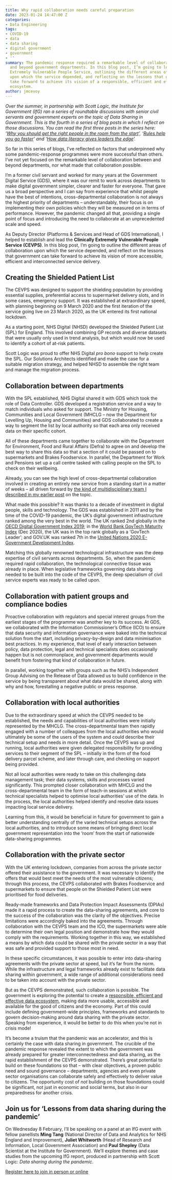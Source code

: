 ```yaml
---
title: Why rapid collaboration needs careful preparation
date: 2023-01-24 14:47:00 Z
categories:
- Data Engineering
tags:
- COVID-19
- data
- data sharing
- digital government
- government
- ''
summary: The pandemic response required a remarkable level of collaboration between
  and beyond government departments. In this blog post, I’m going to look at the Clinically
  Extremely Vulnerable People Service, outlining the different areas of collaboration
  upon which the service depended, and reflecting on the lessons that government can
  take forward to achieve its vision of a responsible, efficient and effective data
  ecosystem.
author: jmcevoy
---
```


*Over the summer, in partnership with Scott Logic, the Institute for Government (IfG) ran a series of roundtable discussions with senior civil servants and government experts on the topic of Data Sharing in Government. This is the fourth in a series of blog posts in which I reflect on those discussions. You can read the first three posts in the series here: ‘[Why you should get the right people in the room from the start](https://blog.scottlogic.com/2022/11/18/why-you-should-get-the-right-people-in-the-room-from-the-start.html)’, ‘[Rules help you go faster](https://blog.scottlogic.com/2022/11/30/rules-help-you-go-faster.html)’ and ‘[How data literacy gives leaders the edge](https://blog.scottlogic.com/2023/01/12/how-data-literacy-gives-leaders-the-edge.html)’.*

So far in this series of blogs, I’ve reflected on factors that underpinned why some pandemic-response programmes were more successful than others. I’ve not yet focused on the remarkable level of collaboration between and beyond departments, nor what made that collaboration possible.

I’m a former civil servant and worked for many years at the Government Digital Service (GDS), where it was our remit to work across departments to make digital government simpler, clearer and faster for everyone. That gave us a broad perspective and I can say from experience that whilst people have the best of intentions, cross-departmental collaboration is not always the highest priority of departments – understandably, their focus is on implementing their own policies which they will be measured on in terms of performance. However, the pandemic changed all that, providing a single point of focus and introducing the need to collaborate at an unprecedented scale and speed.

As Deputy Director (Platforms & Services and Head of GDS International), I helped to establish and lead the **Clinically Extremely Vulnerable People Service (CEVPS)**. In this blog post, I’m going to outline the different areas of collaboration upon which the service depended, and reflect on the lessons that government can take forward to achieve its vision of more accessible, efficient and interconnected service delivery.

## Creating the Shielded Patient List

The CEVPS was designed to support the shielding population by providing essential supplies, preferential access to supermarket delivery slots, and in some cases, emergency support. It was established at extraordinary speed, with planning beginning on 9 March 2020 and the first iteration of the service going live on 23 March 2020, as the UK entered its first national lockdown.

As a starting point, NHS Digital (NHSD) developed the Shielded Patient List (SPL) for England. This involved combining GP records and diverse datasets that were usually only used in trend analysis, but which would now be used to identify a cohort of at-risk patients.

Scott Logic was proud to offer NHS Digital *pro bono* support to help create the SPL. Our Solutions Architects identified and made the case for a suitable migration strategy, and helped NHSD to assemble the right team and manage the migration process.

## Collaboration between departments

With the SPL established, NHS Digital shared it with GDS which took the role of Data Controller. GDS developed a registration service and a way to match individuals who asked for support. The Ministry for Housing, Communities and Local Government (MHCLG – now the Department for Levelling Up, Housing and Communities) and GDS collaborated to create a way to segment the list by local authority so that each area only received data on their specific cohort.

All of these departments came together to collaborate with the Department for Environment, Food and Rural Affairs (Defra) to agree on and develop the best way to share this data so that a section of it could be passed on to supermarkets and Brakes Foodservice. In parallel, the Department for Work and Pensions set up a call centre tasked with calling people on the SPL to check on their wellbeing.

Already, you can see the high level of cross-departmental collaboration involved in creating an entirely new service from a standing start in a matter of weeks – all driven forward by [the kind of multidisciplinary team I described in my earlier post](https://blog.scottlogic.com/2022/11/18/why-you-should-get-the-right-people-in-the-room-from-the-start.html) on the topic.

What made this possible? It was thanks to a decade of investment in digital people, skills and technology. The GDS was established in 2011 and by the time of the COVID-19 pandemic, the UK’s digital government infrastructure ranked among the very best in the world. The UK ranked 2nd globally in the [OECD Digital Government Index 2019](https://doi.org/10.1787/4de9f5bb-en); in the [World Bank GovTech Maturity Index](https://openknowledge.worldbank.org/handle/10986/36233) (Dec 2020), the UK was in the top rank globally as a ‘GovTech Leader’; and GOV.UK was ranked 7th in the [United Nations 2020 E-Government Development Index](https://publicadministration.un.org/egovkb/Data-Center).

Matching this globally renowned technological infrastructure was the deep expertise of civil servants across departments. So, when the pandemic required rapid collaboration, the technological connective tissue was already in place. When legislative frameworks governing data sharing needed to be built into the code of the CEVPS, the deep specialism of civil service experts was ready to be called upon.

## Collaboration with patient groups and compliance bodies

Proactive collaboration with regulators and special interest groups from the earliest stages of the programme was another key to its success. At GDS, we collaborated with the Information Commissioner’s Office (ICO) to ensure that data security and information governance were baked into the technical solution from the start, including privacy-by-design and data minimisation best practices. In my experience, that level of early interaction between policy, data protection, legal and technical specialists does occasionally happen but is not commonplace, and government departments would benefit from fostering that kind of collaboration in future.

In parallel, working together with groups such as the NHS’s Independent Group Advising on the Release of Data allowed us to build confidence in the service by being transparent about what data would be shared, along with why and how, forestalling a negative public or press response.

## Collaboration with local authorities

Due to the extraordinary speed at which the CEVPS needed to be established, the needs and capabilities of local authorities were initially represented by the MHCLG. The cross-departmental team then rapidly engaged with a number of colleagues from the local authorities who would ultimately be some of the users of the system and could describe their technical setup and needs in more detail. Once the CEVPS was up and running, local authorities were given delegated responsibility for providing services to their segment of the SPL – initially in the form of the food delivery parcel scheme, and later through care, and checking on support being provided.

Not all local authorities were ready to take on this challenging data management task; their data systems, skills and processes varied significantly. This prompted closer collaboration with MHCLG and the cross-departmental team in the form of teach-in sessions at which technical specialists helped to optimise local authorities’ use of the data. In the process, the local authorities helped identify and resolve data issues impacting local service delivery.

Learning from this, it would be beneficial in future for government to gain a better understanding centrally of the varied technical setups across the local authorities, and to introduce some means of bringing direct local government representation into the ‘room’ from the start of nationwide data-sharing programmes.

## Collaboration with the private sector

With the UK entering lockdown, companies from across the private sector offered their assistance to the government. It was necessary to identify the offers that would best meet the needs of the most vulnerable citizens; through this process, the CEVPS collaborated with Brakes Foodservice and supermarkets to ensure that people on the Shielded Patient List were prioritised for food deliveries.

Ready-made frameworks and Data Protection Impact Assessments (DPIAs) made it a rapid process to create the data-sharing agreements, and core to the success of the collaboration was the clarity of the objectives. Precise limitations were accordingly baked into the agreements. Through collaboration with the CEVPS team and the ICO, the supermarkets were able to determine their own legal position and demonstrate how they would comply with the requirements. Working together in this way, we established a means by which data could be shared with the private sector in a way that was safe and provided support to those most in need.

In these specific circumstances, it was possible to enter into data-sharing agreements with the private sector at speed, but it’s far from the norm. While the infrastructure and legal frameworks already exist to facilitate data sharing within government, a wide range of additional considerations need to be taken into account with the private sector.

But as the CEVPS demonstrated, such collaboration is possible. The government is exploring the potential to create a [responsible, efficient and effective data ecosystem](https://www.gov.uk/government/publications/national-data-strategy-mission-1-policy-framework-unlocking-the-value-of-data-across-the-economy/national-data-strategy-mission-1-policy-framework-unlocking-the-value-of-data-across-the-economy), making data more usable, accessible and available for the good of citizens and the economy. Part of this could include defining government-wide principles, frameworks and standards to govern decision-making around data sharing with the private sector. Speaking from experience, it would be better to do this when you’re not in crisis mode!

It’s become a truism that the pandemic was an accelerator, and this is certainly the case with data sharing in government. The crucible of the pandemic response revealed the extent to which the government was already prepared for greater interconnectedness and data sharing, as the rapid establishment of the CEVPS demonstrated. There’s great potential to build on these foundations so that – with clear objectives, a proven public need and sound governance – departments, agencies and even private sector organisations can collaborate safely and effectively to deliver value to citizens. The opportunity cost of *not* building on those foundations could be significant, not just in economic and social terms, but also in our preparedness for another crisis.

## Join us for ‘Lessons from data sharing during the pandemic’

On Wednesday 8 February, I’ll be speaking on a panel at an IfG event with fellow panellists **Ming Tang** (National Director of Data and Analytics for NHS England and Improvement), **Juliet Whitworth** (Head of Research and Information, Local Government Association) and **Paul Shepley** (Data Scientist at the Institute for Government). We’ll explore themes and case studies from the upcoming IfG report, produced in partnership with Scott Logic: *Data sharing during the pandemic*.

[Register here to join in person or online](https://www.instituteforgovernment.org.uk/event/lessons-data-sharing-during-pandemic?utm_source=events_page&utm_medium=website&utm_campaign=scottlogic_website)